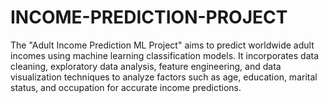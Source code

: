# INCOME-PREDICTION-PROJECT
The "Adult Income Prediction ML Project" aims to predict worldwide adult incomes using machine learning classification models. It incorporates data cleaning, exploratory data analysis, feature engineering, and data visualization techniques to analyze factors such as age, education, marital status, and occupation for accurate income predictions.
